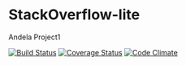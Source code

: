 # StackOverflow-lite
Andela Project1

[![Build Status](https://travis-ci.org/mozzy11/StackOverflow-API.png)](https://travis-ci.org/mozzy11/StackOverflow-API)
[![Coverage Status](https://coveralls.io/repos/github/mozzy11/StackOverflow-API/badge.svg?branch=develope)](https://coveralls.io/github/mozzy11/StackOverflow-API?branch=develop)
[![Code Climate](https://codeclimate.com/github/codeclimate/codeclimate/badges/gpa.svg)](https://codeclimate.com/github/mozzy11/StackOverflow-lite)


